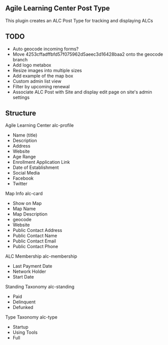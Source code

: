 ## Agile Learning Center Post Type

This plugin creates an ALC Post Type for tracking and displaying ALCs

## TODO

- Auto geocode incoming forms?
 - Move 4253cffadffbfd57f075962d5aeec3d16428baa2 onto the geocode branch
- Add logo metabox
 - Resize images into multiple sizes
- Add example of the map box
- Custom admin list view
 - Filter by upcoming renewal
- Associate ALC Post with Site and display edit page on site's admin settings

## Structure

Agile Learning Center
alc-profile
- Name (title)
- Description
- Address
- Website
- Age Range
- Enrollment Application Link
- Date of Establishment
- Social Media
 - Facebook
 - Twitter

Map Info
alc-card
- Show on Map
- Map Name
- Map Description
- geocode
- Website
- Public Contact Address
- Public Contact Name
- Public Contact Email
- Public Contact Phone

ALC Membership
alc-membership
- Last Payment Date
- Network Holder
- Start Date

Standing Taxonomy
alc-standing
- Paid
- Delinquent
- Defunked

Type Taxonomy
alc-type
- Startup
- Using Tools
- Full